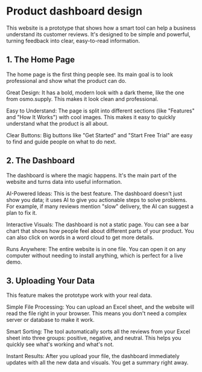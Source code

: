 # Product dashboard design
This website is a prototype that shows how a smart tool can help a business understand its customer reviews. It's designed to be simple and powerful, turning feedback into clear, easy-to-read information.
<html>
 <body>
<h2>1. The Home Page</h2>
The home page is the first thing people see. Its main goal is to look professional and show what the product can do.

Great Design: It has a bold, modern look with a dark theme, like the one from osmo.supply. This makes it look clean and professional.

Easy to Understand: The page is split into different sections (like "Features" and "How It Works") with cool images. This makes it easy to quickly understand what the product is all about.

Clear Buttons: Big buttons like "Get Started" and "Start Free Trial" are easy to find and guide people on what to do next.

<h2>2. The Dashboard</h2>
The dashboard is where the magic happens. It's the main part of the website and turns data into useful information.

AI-Powered Ideas: This is the best feature. The dashboard doesn't just show you data; it uses AI to give you actionable steps to solve problems. For example, if many reviews mention "slow" delivery, the AI can suggest a plan to fix it.

Interactive Visuals: The dashboard is not a static page. You can see a bar chart that shows how people feel about different parts of your product. You can also click on words in a word cloud to get more details.

Runs Anywhere: The entire website is in one file. You can open it on any computer without needing to install anything, which is perfect for a live demo.

<h2>3. Uploading Your Data</h2>
This feature makes the prototype work with your real data.

Simple File Processing: You can upload an Excel sheet, and the website will read the file right in your browser. This means you don't need a complex server or database to make it work.

Smart Sorting: The tool automatically sorts all the reviews from your Excel sheet into three groups: positive, negative, and neutral. This helps you quickly see what's working and what's not.

Instant Results: After you upload your file, the dashboard immediately updates with all the new data and visuals. You get a summary right away.
</body>
</html>
